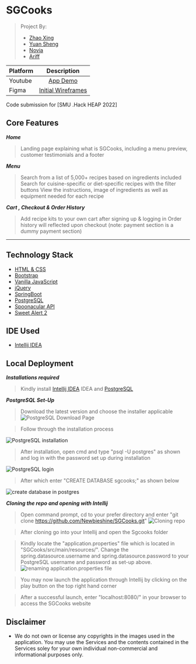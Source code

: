 # SGCooks
> Project By: 
> - [Zhao Xing](https://github.com/Newbieshine/)
> - [Yuan Sheng](https://github.com/ChongYuanSheng/)
> - [Novia](http://github.com/noviaantony/)
> - [Ariff](http://github.com//)

| Platform                          | Description                                                                                                                    |
:---------------------------------- | :----------------------------------------------------------------------------------------------------------------------------: |
| Youtube                           | [App Demo](https://youtu.be/GLeHdXek6B4)      |
| Figma                             | [Initial Wireframes](https://www.figma.com/file/Tx61GjMJgRKTi7rcVMW4RH/SGCooks-UX?node-id=0%3A1)    |


Code submission for [SMU .Hack HEAP 2022]

## Core Features

***Home***
> Landing page explaining what is SGCooks, including a menu preview, customer testimonials and a footer

***Menu***
> Search from a list of 5,000+ recipes based on ingredients included
> Search for cuisine-specific or diet-specific recipes with the filter buttons
> View the instructions, image of ingredients as well as equipment needed for each recipe

***Cart , Checkout & Order History***
> Add recipe kits to your own cart after signing up & logging in
> Order history will reflected upon checkout (note: payment section is a dummy payment section)

---
## **Technology Stack**
- [HTML & CSS]()
- [Bootstrap ](https://getbootstrap.com/)
- [Vanilla JavaScript](https://developer.mozilla.org/en-US/)
- [jQuery](https://jquery.com/)
- [SpringBoot](https://spring.io/projects/spring-boot)
- [PostgreSQL](https://www.postgresql.org/download/)
- [Spoonacular API](https://spoonacular.com/food-api)
- [Sweet Alert 2](https://sweetalert2.github.io/)


## **IDE Used**
- [Intellij IDEA](https://www.jetbrains.com/idea/) 

## Local Deployment

***Installations required***

> Kindly install [Intellij IDEA](https://www.jetbrains.com/idea/) IDEA and [PostgreSQL](https://www.postgresql.org/download/)

***PostgreSQL Set-Up***

> Download the latest version and choose the installer applicable 
![PostgreSQL Download Page](https://github.com/Newbieshine/SGCooks/blob/main/set-up%20resources/Postgres-Download.PNG?raw=true)

> Follow through the installation process

![PostgreSQL installation](https://github.com/Newbieshine/SGCooks/blob/main/set-up%20resources/postgres-installation1.PNG?raw=true)

> After installation, open cmd and type "psql -U postgres" as shown and log in with the password set up during installation

![PostgreSQL login](https://github.com/Newbieshine/SGCooks/blob/main/set-up%20resources/psql-login.PNG?raw=true)

> After which enter "CREATE DATABASE sgcooks;" as shown below

![create database in postgres](https://github.com/Newbieshine/SGCooks/blob/main/set-up%20resources/create-database.PNG?raw=true)


***Cloning the repo and opening with Intellij***

> Open command prompt, cd to your prefer directory and enter "git clone https://github.com/Newbieshine/SGCooks.git"
![Cloning repo](https://github.com/Newbieshine/SGCooks/blob/main/set-up%20resources/git-clone.PNG?raw=true)

> After cloning go into your Intellij and open the Sgcooks folder

> Kindly locate the "application.properties" file which is located in "SGCooks/src/main/resources/". Change the spring.datasource.username and spring.datasource.password to your PostgreSQL username and password as set-up above. 
![renaming application.properties file](https://github.com/Newbieshine/SGCooks/blob/main/set-up%20resources/rename-application-properties.jpg?raw=true)

> You may now launch the application through Intellij by clicking on the play button on the top right hand corner

> After a successful launch, enter "localhost:8080/" in your browser to access the SGCooks website

## Disclaimer
- We do not own or license any copyrights in the images used in the application. You may use the Services and the contents contained in the Services soley for your own individual non-commercial and informational purposes only.
